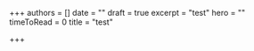 +++
authors = []
date = ""
draft = true
excerpt = "test"
hero = ""
timeToRead = 0
title = "test"

+++
